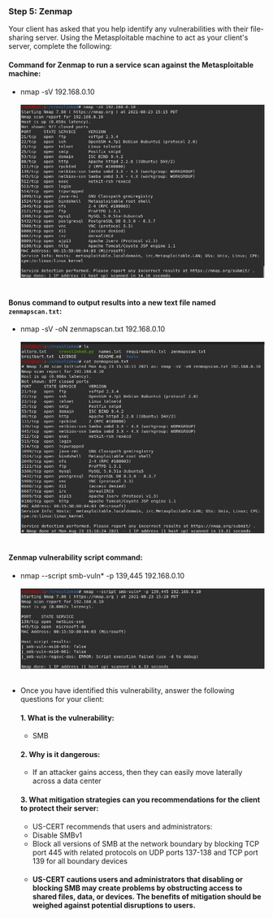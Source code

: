 ### Step 5: Zenmap

Your client has asked that you help identify any vulnerabilities with their file-sharing server. Using the Metasploitable machine to act as your client's server, complete the following:

#### Command for Zenmap to run a service scan against the Metasploitable machine: 
 - nmap -sV 192.168.0.10
<br></br> 
![nmap1](https://github.com/kryshael/Week-16-Homework/blob/main/Assets/nmap1.png)
<br></br> 
#### Bonus command to output results into a new text file named `zenmapscan.txt`:
 - nmap -sV -oN zenmapscan.txt 192.168.0.10
<br></br> 
![nmap2](https://github.com/kryshael/Week-16-Homework/blob/main/Assets/nmap2.png)
<br></br> 
#### Zenmap vulnerability script command: 
 - nmap --script smb-vuln* -p 139,445 192.168.0.10
<br></br> 
![nmap3](https://github.com/kryshael/Week-16-Homework/blob/main/Assets/nmap3.png)
<br></br> 
- Once you have identified this vulnerability, answer the following questions for your client:

  #### 1. What is the vulnerability:
   - SMB
  
  #### 2. Why is it dangerous:
   - If an attacker gains access, then they can easily move laterally across a data center

  #### 3. What mitigation strategies can you recommendations for the client to protect their server:
   - US-CERT recommends that users and administrators:
    - Disable SMBv1
    - Block all versions of SMB at the network boundary by blocking TCP port 445 with related protocols on UDP ports 137-138 and TCP port 139 for all boundary devices
   - #### US-CERT cautions users and administrators that disabling or blocking SMB may create problems by obstructing access to shared files, data, or devices. The benefits of mitigation should be weighed against potential disruptions to users.
    


